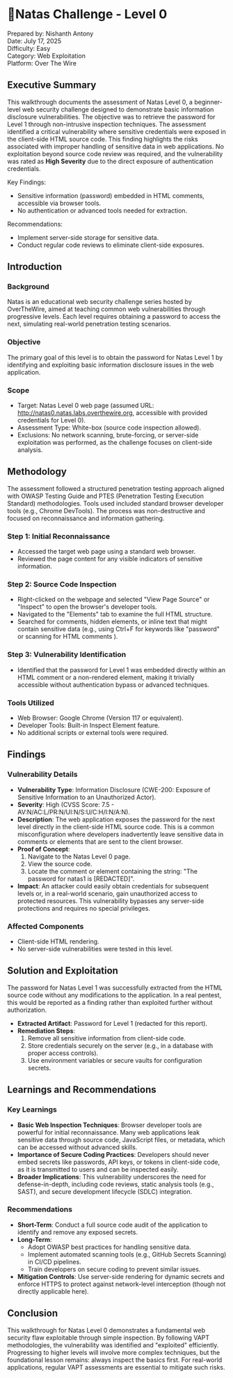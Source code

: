 # 🏴󠁡󠁦󠁷󠁡󠁲󠁿Natas Challenge - Level 0

Prepared by: Nishanth Antony  
Date: July 17, 2025  
Difficulty: Easy  
Category: Web Exploitation    
Platform: Over The Wire    

## Executive Summary
This walkthrough documents the assessment of Natas Level 0, a beginner-level web security challenge designed to demonstrate basic information disclosure vulnerabilities. The objective was to retrieve the password for Level 1 through non-intrusive inspection techniques. The assessment identified a critical vulnerability where sensitive credentials were exposed in the client-side HTML source code. This finding highlights the risks associated with improper handling of sensitive data in web applications. No exploitation beyond source code review was required, and the vulnerability was rated as **High Severity** due to the direct exposure of authentication credentials.

Key Findings:
- Sensitive information (password) embedded in HTML comments, accessible via browser tools.
- No authentication or advanced tools needed for extraction.

Recommendations:
- Implement server-side storage for sensitive data.
- Conduct regular code reviews to eliminate client-side exposures.

## Introduction
### Background
Natas is an educational web security challenge series hosted by OverTheWire, aimed at teaching common web vulnerabilities through progressive levels. Each level requires obtaining a password to access the next, simulating real-world penetration testing scenarios.

### Objective
The primary goal of this level is to obtain the password for Natas Level 1 by identifying and exploiting basic information disclosure issues in the web application.

### Scope
- Target: Natas Level 0 web page (assumed URL: http://natas0.natas.labs.overthewire.org, accessible with provided credentials for Level 0).
- Assessment Type: White-box (source code inspection allowed).
- Exclusions: No network scanning, brute-forcing, or server-side exploitation was performed, as the challenge focuses on client-side analysis.

## Methodology
The assessment followed a structured penetration testing approach aligned with OWASP Testing Guide and PTES (Penetration Testing Execution Standard) methodologies. Tools used included standard browser developer tools (e.g., Chrome DevTools). The process was non-destructive and focused on reconnaissance and information gathering.

### Step 1: Initial Reconnaissance
- Accessed the target web page using a standard web browser.
- Reviewed the page content for any visible indicators of sensitive information.

### Step 2: Source Code Inspection
- Right-clicked on the webpage and selected "View Page Source" or "Inspect" to open the browser's developer tools.
- Navigated to the "Elements" tab to examine the full HTML structure.
- Searched for comments, hidden elements, or inline text that might contain sensitive data (e.g., using Ctrl+F for keywords like "password" or scanning for HTML comments <!-- -->).

### Step 3: Vulnerability Identification
- Identified that the password for Level 1 was embedded directly within an HTML comment or a non-rendered element, making it trivially accessible without authentication bypass or advanced techniques.

### Tools Utilized
- Web Browser: Google Chrome (Version 117 or equivalent).
- Developer Tools: Built-in Inspect Element feature.
- No additional scripts or external tools were required.

## Findings
### Vulnerability Details
- **Vulnerability Type**: Information Disclosure (CWE-200: Exposure of Sensitive Information to an Unauthorized Actor).
- **Severity**: High (CVSS Score: 7.5 - AV:N/AC:L/PR:N/UI:N/S:U/C:H/I:N/A:N).
- **Description**: The web application exposes the password for the next level directly in the client-side HTML source code. This is a common misconfiguration where developers inadvertently leave sensitive data in comments or elements that are sent to the client browser.
- **Proof of Concept**:
  1. Navigate to the Natas Level 0 page.
  2. View the source code.
  3. Locate the comment or element containing the string: "The password for natas1 is [REDACTED]".
- **Impact**: An attacker could easily obtain credentials for subsequent levels or, in a real-world scenario, gain unauthorized access to protected resources. This vulnerability bypasses any server-side protections and requires no special privileges.

### Affected Components
- Client-side HTML rendering.
- No server-side vulnerabilities were tested in this level.

## Solution and Exploitation
The password for Natas Level 1 was successfully extracted from the HTML source code without any modifications to the application. In a real pentest, this would be reported as a finding rather than exploited further without authorization.

- **Extracted Artifact**: Password for Level 1 (redacted for this report).
- **Remediation Steps**:
  1. Remove all sensitive information from client-side code.
  2. Store credentials securely on the server (e.g., in a database with proper access controls).
  3. Use environment variables or secure vaults for configuration secrets.

## Learnings and Recommendations
### Key Learnings
- **Basic Web Inspection Techniques**: Browser developer tools are powerful for initial reconnaissance. Many web applications leak sensitive data through source code, JavaScript files, or metadata, which can be accessed without advanced skills.
- **Importance of Secure Coding Practices**: Developers should never embed secrets like passwords, API keys, or tokens in client-side code, as it is transmitted to users and can be inspected easily.
- **Broader Implications**: This vulnerability underscores the need for defense-in-depth, including code reviews, static analysis tools (e.g., SAST), and secure development lifecycle (SDLC) integration.

### Recommendations
- **Short-Term**: Conduct a full source code audit of the application to identify and remove any exposed secrets.
- **Long-Term**: 
  - Adopt OWASP best practices for handling sensitive data.
  - Implement automated scanning tools (e.g., GitHub Secrets Scanning) in CI/CD pipelines.
  - Train developers on secure coding to prevent similar issues.
- **Mitigation Controls**: Use server-side rendering for dynamic secrets and enforce HTTPS to protect against network-level interception (though not directly applicable here).

## Conclusion
This walkthrough for Natas Level 0 demonstrates a fundamental web security flaw exploitable through simple inspection. By following VAPT methodologies, the vulnerability was identified and "exploited" efficiently. Progressing to higher levels will involve more complex techniques, but the foundational lesson remains: always inspect the basics first. For real-world applications, regular VAPT assessments are essential to mitigate such risks.

